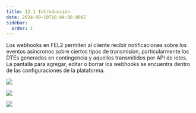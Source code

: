 ```yaml
---
title: 12.1 Introducción
date: 2024-09-10T16:44:00.000Z
sidebar:
  order: 1
---
```



Los webhooks en FEL2 permiten al cliente recibir notificaciones sobre los eventos asincronos sobre ciertos tipos de transmision, particularmente los DTEs generados en contingencia y aquellos transmitidos por API de lotes. La pantalla para agregar, editar o borrar los webhooks se encuentra dentro de las configuraciones de la plataforma.







![](/images/uploads/image.webp)



![](/images/uploads/image-1-.webp)



![](/images/uploads/image-2-.webp)
